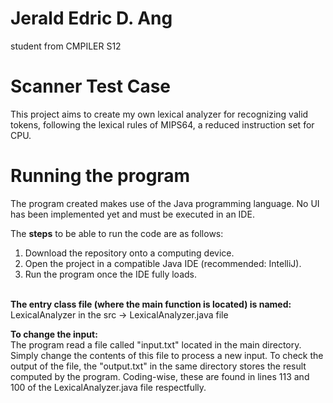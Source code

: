 # Jerald Edric D. Ang
student from CMPILER S12

# Scanner Test Case 
This project aims to create my own lexical analyzer for recognizing valid tokens, following the lexical rules of MIPS64, a reduced instruction set for CPU.

# Running the program
The program created makes use of the Java programming language. No UI has been implemented yet and must be executed in an IDE. <br>

The <b>steps</b> to be able to run the code are as follows:
1. Download the repository onto a computing device. 
2. Open the project in a compatible Java IDE (recommended: IntelliJ).
3. Run the program once the IDE fully loads.
<br>
<b>The entry class file (where the main function is located) is named:</b><br>
LexicalAnalyzer in the src -> LexicalAnalyzer.java file <br>

<b>To change the input:</b><br>
The program read a file called "input.txt" located in the main directory. Simply change the contents of this file to process a new input. To check the output of the file, the "output.txt" in the same directory stores the result computed by the program. Coding-wise, these are found in lines 113 and 100 of the LexicalAnalyzer.java file respectfully. 